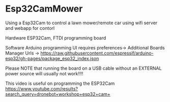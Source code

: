 # Esp32CamMower
Using a Esp32Cam to control a lawn mower/remote car using wifi server and webapp for contorl


Hardware 
ESP32Cam, FTDI programming board

Software 
Arduino programming UI
requires preferences-> Additional Boards Manager Urls -> https://raw.githubusercontent.com/espressif/arduino-esp32/gh-pages/package_esp32_index.json

Please NOTE that running the board on a USB cable without an EXTERNAL power source will usually not work!!!!


This video is useful on programming the ESP32Cam https://www.youtube.com/results?search_query=dronebot+workshop+esp32+cam+
